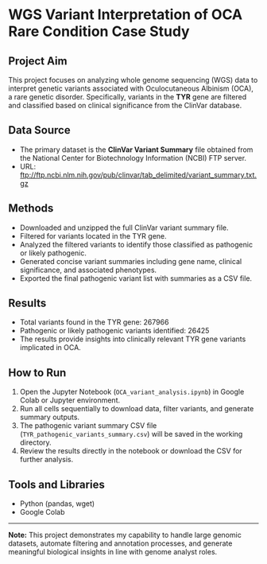 
# WGS Variant Interpretation of OCA Rare Condition Case Study

## Project Aim
This project focuses on analyzing whole genome sequencing (WGS) data to interpret genetic variants associated with Oculocutaneous Albinism (OCA), a rare genetic disorder. Specifically, variants in the **TYR** gene are filtered and classified based on clinical significance from the ClinVar database.

## Data Source
- The primary dataset is the **ClinVar Variant Summary** file obtained from the National Center for Biotechnology Information (NCBI) FTP server.
- URL: ftp://ftp.ncbi.nlm.nih.gov/pub/clinvar/tab_delimited/variant_summary.txt.gz

## Methods
- Downloaded and unzipped the full ClinVar variant summary file.
- Filtered for variants located in the TYR gene.
- Analyzed the filtered variants to identify those classified as pathogenic or likely pathogenic.
- Generated concise variant summaries including gene name, clinical significance, and associated phenotypes.
- Exported the final pathogenic variant list with summaries as a CSV file.

## Results
- Total variants found in the TYR gene: 267966
- Pathogenic or likely pathogenic variants identified: 26425
- The results provide insights into clinically relevant TYR gene variants implicated in OCA.

## How to Run
1. Open the Jupyter Notebook (`OCA_variant_analysis.ipynb`) in Google Colab or Jupyter environment.
2. Run all cells sequentially to download data, filter variants, and generate summary outputs.
3. The pathogenic variant summary CSV file (`TYR_pathogenic_variants_summary.csv`) will be saved in the working directory.
4. Review the results directly in the notebook or download the CSV for further analysis.

## Tools and Libraries
- Python (pandas, wget)
- Google Colab

---

**Note:** This project demonstrates my capability to handle large genomic datasets, automate filtering and annotation processes, and generate meaningful biological insights in line with genome analyst roles.


